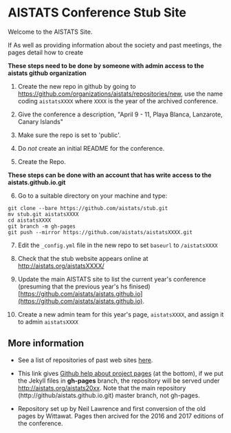 # AISTATS Conference Stub Site

Welcome to the AISTATS Site.

If As well as providing information about the society and past meetings, the pages detail how to create 

**These steps need to be done by someone with admin access to the aistats github organization**

1. Create the new repo in github by going to <https://github.com/organizations/aistats/repositories/new>, use the name coding `aistatsXXXX` where `XXXX` is the year of the archived conference. 

2. Give the conference a description, "April 9 - 11, Playa Blanca, Lanzarote, Canary Islands"

3. Make sure the repo is set to 'public'.

4. Do *not* create an initial README for the conference. 

5. Create the Repo.

**These steps can be done with an account that has write access to the aistats.github.io.git**

6. Go to a suitable directory on your machine and type:

```
git clone --bare https://github.com/aistats/stub.git
mv stub.git aistatsXXXX
cd aistatsXXXX
git branch -m gh-pages
git push --mirror https://github.com/aistats/aistatsXXXX.git
```
7. Edit the `_config.yml` file in the new repo to set `baseurl` to `/aistatsXXXX`

8. Check that the stub website appears online at http://aistats.org/aistatsXXXX/

9. Update the main AISTATS site to list the current year's conference (presuming that the previous year's hs finised) [https://github.com/aistats/aistats.github.io](https://github.com/aistats/aistats.github.io).

11. Create a new admin team for this year's page, `aistatsXXXX`, and assign it to admin `aistatsXXXX` 

## More information

* See  a list of repositories of past web sites [here](https://github.com/aistats/).

* This link gives [Github help about project
pages](https://help.github.com/articles/user-organization-and-project-pages/)
(at the bottom), if we put the Jekyll files in **gh-pages** branch, the repository
will be served under http://aistats.org/aistats20xx. Note that the main
repository (http://github/aistats.github.io.git) master branch, not gh-pages.


* Repository set up by Neil Lawrence and first conversion of the old pages by Wittawat. Pages then arcived for the 2016 and 2017 editions of the conference. 

